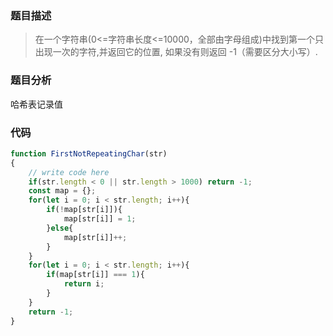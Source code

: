 ### 题目描述
> 在一个字符串(0<=字符串长度<=10000，全部由字母组成)中找到第一个只出现一次的字符,并返回它的位置, 如果没有则返回 -1（需要区分大小写）.

### 题目分析
哈希表记录值

### 代码
```javascript
function FirstNotRepeatingChar(str)
{
    // write code here
    if(str.length < 0 || str.length > 1000) return -1;
    const map = {};
    for(let i = 0; i < str.length; i++){
        if(!map[str[i]]){
            map[str[i]] = 1;
        }else{
            map[str[i]]++;
        }
    }
    for(let i = 0; i < str.length; i++){
        if(map[str[i]] === 1){
            return i;
        }
    }
    return -1;
}
```